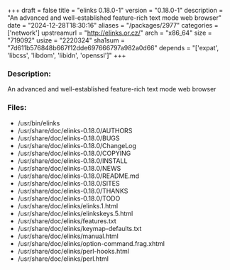 +++
draft = false
title = "elinks 0.18.0-1"
version = "0.18.0-1"
description = "An advanced and well-established feature-rich text mode web browser"
date = "2024-12-28T18:30:16"
aliases = "/packages/2977"
categories = ['network']
upstreamurl = "http://elinks.or.cz/"
arch = "x86_64"
size = "719092"
usize = "2220324"
sha1sum = "7d611b576848b667f12dde697666797a982a0d66"
depends = "['expat', 'libcss', 'libdom', 'libidn', 'openssl']"
+++
### Description: 
An advanced and well-established feature-rich text mode web browser

### Files: 
* /usr/bin/elinks
* /usr/share/doc/elinks-0.18.0/AUTHORS
* /usr/share/doc/elinks-0.18.0/BUGS
* /usr/share/doc/elinks-0.18.0/ChangeLog
* /usr/share/doc/elinks-0.18.0/COPYING
* /usr/share/doc/elinks-0.18.0/INSTALL
* /usr/share/doc/elinks-0.18.0/NEWS
* /usr/share/doc/elinks-0.18.0/README.md
* /usr/share/doc/elinks-0.18.0/SITES
* /usr/share/doc/elinks-0.18.0/THANKS
* /usr/share/doc/elinks-0.18.0/TODO
* /usr/share/doc/elinks/elinks.1.html
* /usr/share/doc/elinks/elinkskeys.5.html
* /usr/share/doc/elinks/features.txt
* /usr/share/doc/elinks/keymap-defaults.txt
* /usr/share/doc/elinks/manual.html
* /usr/share/doc/elinks/option-command.frag.xhtml
* /usr/share/doc/elinks/perl-hooks.html
* /usr/share/doc/elinks/perl.html
